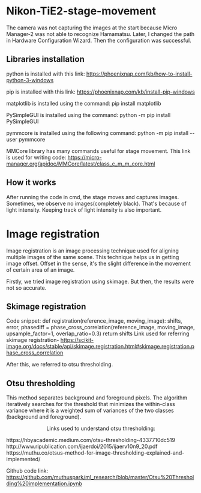 # Nikon-TiE2-stage-movement

The camera was not capturing the images at the start because Micro Manager-2 was not able to recognize Hamamatsu. Later, I changed the path in Hardware Configuration Wizard. Then the configuration was successful.

## Libraries installation

python is installed with this link: https://phoenixnap.com/kb/how-to-install-python-3-windows

pip is installed with this link: https://phoenixnap.com/kb/install-pip-windows

matplotlib is installed using the command:  pip install matplotlib

PySimpleGUI is installed using the command:  python -m pip install PySimpleGUI

pymmcore is installed using the following command:  python -m pip install --user pymmcore
     
MMCore library has many commands useful for stage movement. This link is used for writing code:  https://micro-manager.org/apidoc/MMCore/latest/class_c_m_m_core.html

## How it works

After running the code in cmd, the stage moves and captures images. Sometimes, we observe no images(completely black). That's because of light intensity. Keeping track of light intensity is also important. 

# Image registration
Image registration is an image processing technique used for aligning multiple images of the same scene. This technique helps us in getting image offset. Offset in the sense, it's the slight difference in the movement of certain area of an image. 

Firstly, we tried image registration using skimage. But then, the results were not so accurate.
## Skimage registration

Code snippet:
def registration(reference_image, moving_image):
    shifts, error, phasediff = phase_cross_correlation(reference_image, moving_image, upsample_factor=1, overlap_ratio=0.3)
    return shifts
Link used for referring skimage registration- https://scikit-image.org/docs/stable/api/skimage.registration.html#skimage.registration.phase_cross_correlation

After this, we referred to otsu thresholding.

## Otsu thresholding
This method separates background and foreground pixels. The algorithm iteratively searches for the threshold that minimizes the within-class variance where it is a weighted sum of variances of the two classes (background and foreground). 

<p align="center">Links used to understand otsu thresholding:</p>
https://hbyacademic.medium.com/otsu-thresholding-4337710dc519
http://www.ripublication.com/ijaerdoi/2015/ijaerv10n9_20.pdf
https://muthu.co/otsus-method-for-image-thresholding-explained-and-implemented/

Github code link:
https://github.com/muthuspark/ml_research/blob/master/Otsu%20Thresholding%20implementation.ipynb

